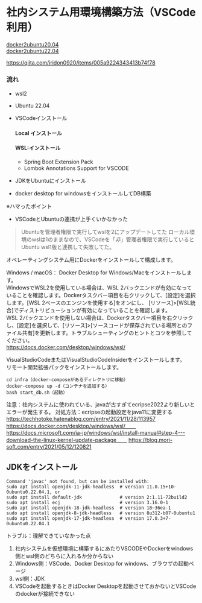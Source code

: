 # 社内システム用環境構築方法（VSCode利用）

[docker2ubuntu20.04](https://www.digitalocean.com/community/tutorials/how-to-install-and-use-docker-on-ubuntu-20-04-ja)  
[docker2ubuntu22.04](https://www.digitalocean.com/community/tutorials/how-to-install-and-use-docker-on-ubuntu-22-04)
 
https://qiita.com/iridon0920/items/005a9224343413b74f78

### 流れ

- wsl2　
- Ubuntu 22.04
- VSCodeインストール
  #### Local インストール
  
  #### WSL:インストール
  - Spring Boot Extension Pack
  - Lombok Annotations Support for VSCODE
- JDKをUbuntuにインストール
- docker desktop for windowsをインストールしてDB構築


※ハマったポイント
- VSCodeとUbuntuの連携が上手くいかなかった
> Ubuntuを管理者権限で実行してwslを2にアップデートしてた
> ローカル環境のwslは1のままなので、VSCodeを「*非*」管理者権限で実行していると Ubuntu wsl1版と連携して失敗してた。

オペレーティングシステム用にDockerをインストールして構成します。

Windows / macOS：
Docker Desktop for Windows/Macをインストールします。  
WindowsでWSL2を使用している場合は、WSL 2バックエンドが有効になっていることを確認します。Dockerタスクバー項目を右クリックして、[設定]を選択します。[WSL 2ベースのエンジンを使用する]をオンにし、 [リソース]>[WSL統合]でディストリビューションが有効になっていることを確認します。  
WSL 2バックエンドを使用しない場合は、Dockerタスクバー項目を右クリックし、[設定]を選択して、[リソース]>[ソースコードが保存されている場所とのファイル共有]を更新します。トラブルシューティングのヒントとコツを参照してください。  
https://docs.docker.com/desktop/windows/wsl/


VisualStudioCodeまたはVisualStudioCodeInsiderをインストールします。  
リモート開発拡張パックをインストールします。  

```console
cd infra（docker-composeがあるディレクトリに移動）
docker-compose up -d（コンテナを追加する）
bash start_db.sh（起動）
```

注意：社内システムに使われている、javaが古すぎてecripse2022より新しいとエラーが発生する。
対処方法：ecripseの起動設定をjava11に変更する
https://techhotoke.hatenablog.com/entry/2021/11/28/113957  
https://docs.docker.com/desktop/windows/wsl/　　
https://docs.microsoft.com/ja-jp/windows/wsl/install-manual#step-4---download-the-linux-kernel-update-package　　
https://blog.mori-soft.com/entry/2021/05/12/120821  

## JDKをインストール
```console
Command 'javac' not found, but can be installed with:
sudo apt install openjdk-11-jdk-headless  # version 11.0.15+10-0ubuntu0.22.04.1, or
sudo apt install default-jdk              # version 2:1.11-72build2
sudo apt install ecj                      # version 3.16.0-1
sudo apt install openjdk-18-jdk-headless  # version 18~36ea-1
sudo apt install openjdk-8-jdk-headless   # version 8u312-b07-0ubuntu1
sudo apt install openjdk-17-jdk-headless  # version 17.0.3+7-0ubuntu0.22.04.1
```


トラブル：理解できていなかった点
1. 社内システムを仮想環境に構築するにあたりVSCODEやDockerをwindows側とwsl側のどちらに入れるか分からない
  1. Windows側：VSCode、Docker Desktop for windows、ブラウザの起動ページ
  2. wsl側：JDK
2. VSCodeを起動するときはDocker Desktopを起動させておかないとVSCodeのdockerが接続できない
